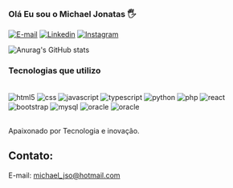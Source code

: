 ### Olá Eu sou o Michael Jonatas 🖐️

[![E-mail](https://img.shields.io/badge/Microsoft_Outlook-0078D4?style=for-the-badge&logo=microsoft-outlook&logoColor=white
)](michael_jso@hotmail.com)
[![Linkedin](https://img.shields.io/badge/LinkedIn-0077B5?style=for-the-badge&logo=linkedin&logoColor=white
)](https://www.linkedin.com/in/michael-j%C3%B4natas-712112ba/)
[![Instagram](https://img.shields.io/badge/Instagram-E4405F?style=for-the-badge&logo=instagram&logoColor=white
)](https://www.instagram.com/michaeljso18/)


![Anurag's GitHub stats](https://github-readme-stats.vercel.app/api?username=michaeljso&show_icons=true&theme=dracula)

### Tecnologias que utilizo


<div style ="display: inline_block"><br/>
    <img  align="center" alt="html5" src="https://img.shields.io/badge/HTML-239120?style=for-the-badge&logo=html5&logoColor=white"/>
    <img  align="center" alt="css" src="https://img.shields.io/badge/CSS-239120?&style=for-the-badge&logo=css3&logoColor=white"/>
    <img  align="center" alt="javascript" src="https://img.shields.io/badge/JavaScript-F7DF1E?style=for-the-badge&logo=javascript&logoColor=black"/>
    <img  align="center" alt="typescript" src="https://img.shields.io/badge/TypeScript-007ACC?style=for-the-badge&logo=typescript&logoColor=white"/>
    <img  align="center" alt="python" src="https://img.shields.io/badge/Python-14354C?style=for-the-badge&logo=python&logoColor=white"/>
     <img  align="center" alt="php" src="https://img.shields.io/badge/PHP-777BB4?style=for-the-badge&logo=php&logoColor=white"/>
     <img  align="center" alt="react" src="https://img.shields.io/badge/React-20232A?style=for-the-badge&logo=react&logoColor=61DAFB"/>
     <img  align="center" alt="bootstrap" src="https://img.shields.io/badge/Bootstrap-563D7C?style=for-the-badge&logo=bootstrap&logoColor=white"/>
    <img  align="center" alt="mysql" src="https://img.shields.io/badge/MySQL-00000F?style=for-the-badge&logo=mysql&logoColor=white"/>
    <img  align="center" alt="oracle" src="https://img.shields.io/badge/Oracle-F80000?style=for-the-badge&logo=oracle&logoColor=black"/>
    <img  align="center" alt="oracle" src="https://img.shields.io/badge/Delphi_RAD_Studio-B22222?style=for-the-badge&logo=delphi&logoColor=white"/>
</div><br/>

Apaixonado por Tecnologia e inovação.

## Contato:
E-mail: michael_jso@hotmail.com
